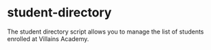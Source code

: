 # student-directory

The student directory script allows you to manage the list of students enrolled at Villains Academy.